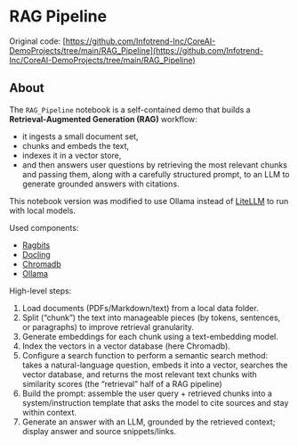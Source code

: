 # RAG Pipeline

Original code: [https://github.com/Infotrend-Inc/CoreAI-DemoProjects/tree/main/RAG_Pipeline](https://github.com/Infotrend-Inc/CoreAI-DemoProjects/tree/main/RAG_Pipeline)

## About

The `RAG_Pipeline` notebook is a self-contained demo that builds a **Retrieval-Augmented Generation (RAG)** workflow:

- it ingests a small document set,
- chunks and embeds the text,
- indexes it in a vector store,
- and then answers user questions by retrieving the most relevant chunks and passing them, along with a carefully structured prompt, to an LLM to generate grounded answers with citations.

This notebook version was modified to use Ollama instead of [LiteLLM](https://www.litellm.ai/) to run with local models.

Used components:

- [Ragbits](https://ragbits.deepsense.ai/)
- [Docling](https://docling-project.github.io/docling/)
- [Chromadb](https://www.trychroma.com/)
- [Ollama](https://www.ollama.com/)

High-level steps:

1. Load documents (PDFs/Markdown/text) from a local data folder.
2. Split (“chunk”) the text into manageable pieces (by tokens, sentences, or paragraphs) to improve retrieval granularity.
3. Generate embeddings for each chunk using a text-embedding model.
4. Index the vectors in a vector database (here Chromadb).
5. Configure a search function to perform a semantic search method: takes a natural-language question, embeds it into a vector, searches the vector database, and returns the most relevant text chunks with similarity scores (the “retrieval” half of a RAG pipeline)
6. Build the prompt: assemble the user query + retrieved chunks into a system/instruction template that asks the model to cite sources and stay within context.
7. Generate an answer with an LLM, grounded by the retrieved context; display answer and source snippets/links.
